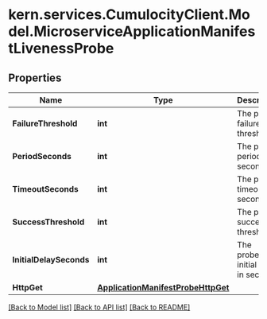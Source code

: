 
# kern.services.CumulocityClient.Model.MicroserviceApplicationManifestLivenessProbe

## Properties

Name | Type | Description | Notes
------------ | ------------- | ------------- | -------------
**FailureThreshold** | **int** | The probe failure threshold. | [optional] 
**PeriodSeconds** | **int** | The probe period in seconds. | [optional] 
**TimeoutSeconds** | **int** | The probe timeout in seconds. | [optional] 
**SuccessThreshold** | **int** | The probe success threshold. | [optional] 
**InitialDelaySeconds** | **int** | The probe&#39;s initial delay in seconds. | [optional] 
**HttpGet** | [**ApplicationManifestProbeHttpGet**](ApplicationManifestProbeHttpGet.md) |  | [optional] 

[[Back to Model list]](../README.md#documentation-for-models)
[[Back to API list]](../README.md#documentation-for-api-endpoints)
[[Back to README]](../README.md)

